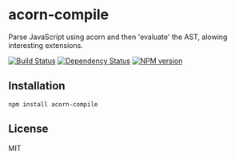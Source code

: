 # acorn-compile

Parse JavaScript using acorn and then 'evaluate' the AST, alowing interesting extensions.

[![Build Status](https://img.shields.io/travis/ForbesLindesay/acorn-compile/master.svg)](https://travis-ci.org/ForbesLindesay/acorn-compile)
[![Dependency Status](https://img.shields.io/gemnasium/ForbesLindesay/acorn-compile.svg)](https://gemnasium.com/ForbesLindesay/acorn-compile)
[![NPM version](https://img.shields.io/npm/v/acorn-compile.svg)](https://www.npmjs.org/package/acorn-compile)

## Installation

    npm install acorn-compile

## License

  MIT

